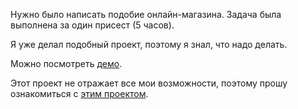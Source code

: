 Нужно было написать подобие онлайн-магазина. Задача была выполнена за один присест (5 часов).

Я уже делал подобный проект, поэтому я знал, что надо делать.

Можно посмотреть [демо](https://github.com/Cholicer/whatever/blob/main/greenwork-demo.mp4).

Этот проект не отражает все мои возможности, поэтому прошу ознакомиться с [этим проектом](https://github.com/Cholicer/new-example-project).
